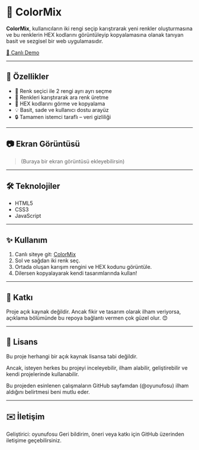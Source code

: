 # 🎨 ColorMix

**ColorMix**, kullanıcıların iki rengi seçip karıştırarak yeni renkler oluşturmasına ve bu renklerin HEX kodlarını görüntüleyip kopyalamasına olanak tanıyan basit ve sezgisel bir web uygulamasıdır.

[🔗 Canlı Demo](https://x3eeX6-q.github.io/ColorMix.github.io/)

---

## 🚀 Özellikler

- 🎨 Renk seçici ile 2 rengi ayrı ayrı seçme
- 🔁 Renkleri karıştırarak ara renk üretme
- 🔎 HEX kodlarını görme ve kopyalama
- 💡 Basit, sade ve kullanıcı dostu arayüz
- 🔒 Tamamen istemci taraflı – veri gizliliği

---

## 📷 Ekran Görüntüsü

> (Buraya bir ekran görüntüsü ekleyebilirsin)

---

## 🛠️ Teknolojiler

- HTML5  
- CSS3  
- JavaScript

---

## ✨ Kullanım

1. Canlı siteye git: [ColorMix](https://x3eeX6-q.github.io/ColorMix.github.io/)
2. Sol ve sağdan iki renk seç.
3. Ortada oluşan karışım rengini ve HEX kodunu görüntüle.
4. Dilersen kopyalayarak kendi tasarımlarında kullan!

---

## 🤝 Katkı

Proje açık kaynak değildir. Ancak fikir ve tasarım olarak ilham veriyorsa, açıklama bölümünde bu repoya bağlantı vermen çok güzel olur. 😊

---

## 📄 Lisans

Bu proje herhangi bir açık kaynak lisansa tabi değildir.

Ancak, isteyen herkes bu projeyi inceleyebilir, ilham alabilir, geliştirebilir ve kendi projelerinde kullanabilir.

Bu projeden esinlenen çalışmaların GitHub sayfamdan (@oyunufosu) ilham aldığını belirtmesi beni mutlu eder.

---

## ✉️ İletişim

Geliştirici: oyunufosu
Geri bildirim, öneri veya katkı için GitHub üzerinden iletişime geçebilirsiniz.
